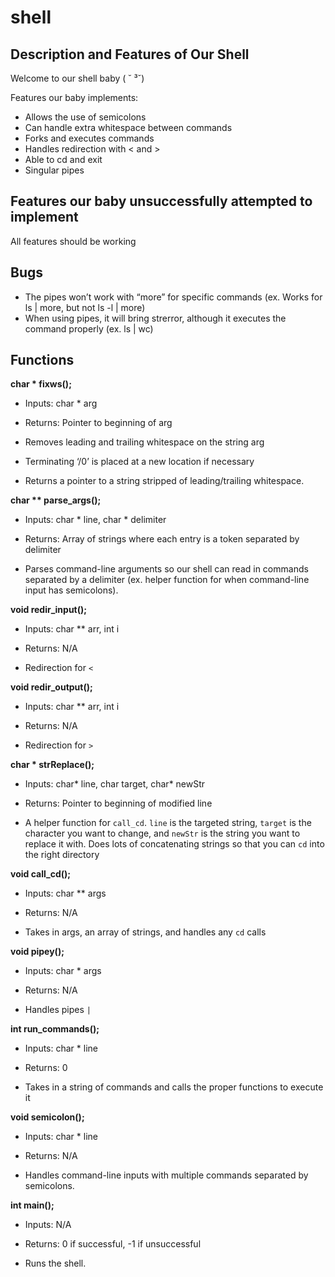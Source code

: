 # shell

## Description and Features of Our Shell

Welcome to our shell baby ( ˘ ³˘)

Features our baby implements:
- Allows the use of semicolons
- Can handle extra whitespace between commands
- Forks and executes commands
- Handles redirection with < and >
- Able to cd and exit
- Singular pipes

## Features our baby unsuccessfully attempted to implement

All features should be working

## Bugs

- The pipes won’t work with “more” for specific commands (ex. Works for ls | more, but not ls -l | more)
- When using pipes, it will bring strerror, although it executes the command properly (ex. ls | wc)


## Functions

**char * fixws();**
- Inputs: char * arg
- Returns: Pointer to beginning of arg

- Removes leading and trailing whitespace on the string arg
- Terminating ‘/0’ is placed at a new location if necessary
- Returns a pointer to a string stripped of leading/trailing whitespace.


**char ** parse_args();**
- Inputs: char * line, char * delimiter
- Returns: Array of strings where each entry is a token separated by delimiter

- Parses command-line arguments so our shell can read in commands separated by a delimiter (ex. helper function for when command-line input has semicolons).

**void redir_input();**
- Inputs: char ** arr, int i
- Returns: N/A

- Redirection for `<`

**void redir_output();**
- Inputs: char ** arr, int i
- Returns: N/A

- Redirection for `>`

**char * strReplace();**
- Inputs: char* line, char target, char* newStr
- Returns: Pointer to beginning of modified line

- A helper function for `call_cd`. `line` is the targeted string, `target` is the character you want to change, and `newStr` is the string you want to replace it with. Does lots of concatenating strings so that you can `cd` into the right directory

**void call_cd();**
- Inputs: char ** args
- Returns: N/A

- Takes in args, an array of strings, and handles any `cd` calls

**void pipey();**
- Inputs: char * args
- Returns: N/A

- Handles pipes `|`

**int run_commands();**
- Inputs: char * line
- Returns: 0

- Takes in a string of commands and calls the proper functions to execute it

**void semicolon();**
- Inputs: char * line
- Returns: N/A

- Handles command-line inputs with multiple commands separated by semicolons.

**int main();**
- Inputs: N/A
- Returns: 0 if successful, -1 if unsuccessful

- Runs the shell.

